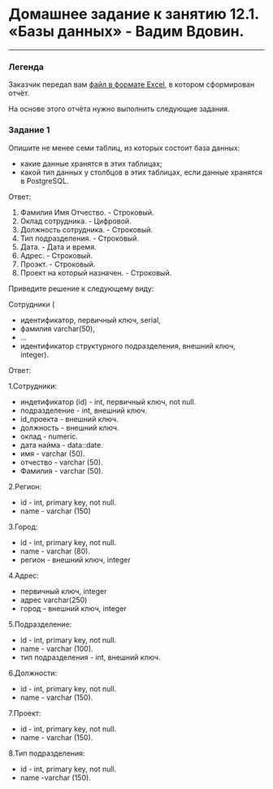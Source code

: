 # Домашнее задание к занятию 12.1. «Базы данных» - Вадим Вдовин.

---
### Легенда

Заказчик передал вам [файл в формате Excel](https://github.com/netology-code/sdb-homeworks/blob/main/resources/hw-12-1.xlsx), в котором сформирован отчёт. 

На основе этого отчёта нужно выполнить следующие задания.

### Задание 1

Опишите не менее семи таблиц, из которых состоит база данных:

- какие данные хранятся в этих таблицах;
- какой тип данных у столбцов в этих таблицах, если данные хранятся в PostgreSQL.

Ответ:
1. Фамилия Имя Отчество. - Строковый.
2. Оклад сотрудника. - Цифровой.
3. Должность сотрудника. - Строковый.
4. Тип подразделения. - Строковый.
5. Дата. - Дата и время.
6. Адрес. - Строковый.
7. Проэкт. - Строковый.
8. Проект на который назначен. - Строковый.

Приведите решение к следующему виду:

Сотрудники (

- идентификатор, первичный ключ, serial,
- фамилия varchar(50),
- ...
- идентификатор структурного подразделения, внешний ключ, integer).

Ответ:

1.Сотрудники:

- индетификатор (id) - int, первичный ключ, not null.
- подразделение - int, внешний ключ.  
- id_проекта - внешний ключ.  
- должность - внешний ключ.  
- оклад - numeric.
- дата найма - data::date.
- имя - varchar (50).  
- отчество - varchar (50).  
- Фамилия - varchar (50).  

2.Регион:

- id - int, primary key, not null.
- name - varchar (150)

3.Город:

- id - int, primary key, not null.
- name - varchar (80).
- регион - внешний ключ, integer

4.Адрес:

 - первичный ключ, integer
 - адрес varchar(250)
 - город - внешний ключ, integer

5.Подразделение:

- id - int, primary key, not null.
- name - varchar (100).
- тип подразделения - int, внешний ключ.

6.Должности:
 
 - id - int, primary key, not null.
 - name - varchar (150).

7.Проект:

 - id - int, primary key, not null.
 - name - varchar (150).

8.Тип подразделения:
 -  id - int, primary key, not null.
 -  name -varchar (150).
  
